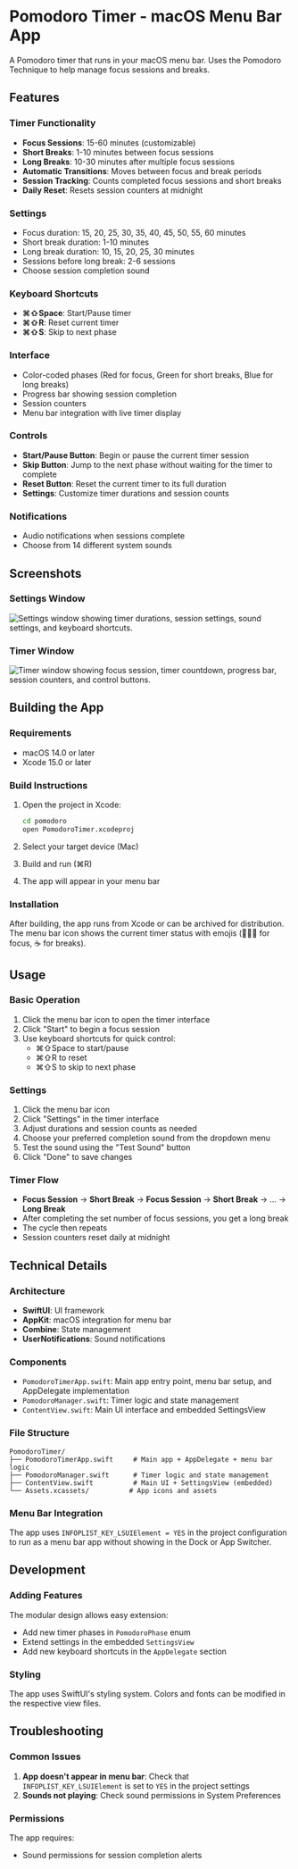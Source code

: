 # Pomodoro Timer - macOS Menu Bar App

A Pomodoro timer that runs in your macOS menu bar. Uses the Pomodoro Technique to help manage focus sessions and breaks.

## Features

### Timer Functionality

- **Focus Sessions**: 15-60 minutes (customizable)
- **Short Breaks**: 1-10 minutes between focus sessions
- **Long Breaks**: 10-30 minutes after multiple focus sessions
- **Automatic Transitions**: Moves between focus and break periods
- **Session Tracking**: Counts completed focus sessions and short breaks
- **Daily Reset**: Resets session counters at midnight

### Settings

- Focus duration: 15, 20, 25, 30, 35, 40, 45, 50, 55, 60 minutes
- Short break duration: 1-10 minutes
- Long break duration: 10, 15, 20, 25, 30 minutes
- Sessions before long break: 2-6 sessions
- Choose session completion sound

### Keyboard Shortcuts

- **⌘⇧Space**: Start/Pause timer
- **⌘⇧R**: Reset current timer
- **⌘⇧S**: Skip to next phase

### Interface

- Color-coded phases (Red for focus, Green for short breaks, Blue for long breaks)
- Progress bar showing session completion
- Session counters
- Menu bar integration with live timer display

### Controls

- **Start/Pause Button**: Begin or pause the current timer session
- **Skip Button**: Jump to the next phase without waiting for the timer to complete
- **Reset Button**: Reset the current timer to its full duration
- **Settings**: Customize timer durations and session counts

### Notifications

- Audio notifications when sessions complete
- Choose from 14 different system sounds

## Screenshots

### Settings Window

![Settings window showing timer durations, session settings, sound settings, and keyboard shortcuts.](screenshots/settings.png)

### Timer Window

![Timer window showing focus session, timer countdown, progress bar, session counters, and control buttons.](screenshots/timer.png)

## Building the App

### Requirements

- macOS 14.0 or later
- Xcode 15.0 or later

### Build Instructions

1. Open the project in Xcode:

   ```bash
   cd pomodoro
   open PomodoroTimer.xcodeproj
   ```

2. Select your target device (Mac)

3. Build and run (⌘R)

4. The app will appear in your menu bar

### Installation

After building, the app runs from Xcode or can be archived for distribution. The menu bar icon shows the current timer status with emojis (👩🏾‍💻 for focus, ☕ for breaks).

## Usage

### Basic Operation

1. Click the menu bar icon to open the timer interface
2. Click "Start" to begin a focus session
3. Use keyboard shortcuts for quick control:
   - ⌘⇧Space to start/pause
   - ⌘⇧R to reset
   - ⌘⇧S to skip to next phase

### Settings

1. Click the menu bar icon
2. Click "Settings" in the timer interface
3. Adjust durations and session counts as needed
4. Choose your preferred completion sound from the dropdown menu
5. Test the sound using the "Test Sound" button
6. Click "Done" to save changes

### Timer Flow

- **Focus Session** → **Short Break** → **Focus Session** → **Short Break** → ... → **Long Break**
- After completing the set number of focus sessions, you get a long break
- The cycle then repeats
- Session counters reset daily at midnight

## Technical Details

### Architecture

- **SwiftUI**: UI framework
- **AppKit**: macOS integration for menu bar
- **Combine**: State management
- **UserNotifications**: Sound notifications

### Components

- `PomodoroTimerApp.swift`: Main app entry point, menu bar setup, and AppDelegate implementation
- `PomodoroManager.swift`: Timer logic and state management
- `ContentView.swift`: Main UI interface and embedded SettingsView

### File Structure

```
PomodoroTimer/
├── PomodoroTimerApp.swift     # Main app + AppDelegate + menu bar logic
├── PomodoroManager.swift      # Timer logic and state management
├── ContentView.swift          # Main UI + SettingsView (embedded)
└── Assets.xcassets/          # App icons and assets
```

### Menu Bar Integration

The app uses `INFOPLIST_KEY_LSUIElement = YES` in the project configuration to run as a menu bar app without showing in the Dock or App Switcher.

## Development

### Adding Features

The modular design allows easy extension:

- Add new timer phases in `PomodoroPhase` enum
- Extend settings in the embedded `SettingsView`
- Add new keyboard shortcuts in the `AppDelegate` section

### Styling

The app uses SwiftUI's styling system. Colors and fonts can be modified in the respective view files.

## Troubleshooting

### Common Issues

1. **App doesn't appear in menu bar**: Check that `INFOPLIST_KEY_LSUIElement` is set to `YES` in the project settings
2. **Sounds not playing**: Check sound permissions in System Preferences

### Permissions

The app requires:

- Sound permissions for session completion alerts
